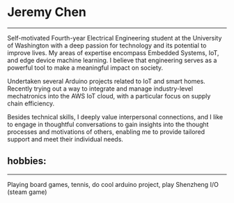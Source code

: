 # Jeremy Chen
-----
Self-motivated Fourth-year Electrical Engineering student at the University of Washington with a deep passion for technology and its potential to improve lives. My areas of expertise encompass Embedded Systems, IoT, and edge device machine learning. I believe that engineering serves as a powerful tool to make a meaningful impact on society.

Undertaken several Arduino projects related to IoT and smart homes. Recently trying out a way to integrate and manage industry-level mechatronics into the AWS IoT cloud, with a particular focus on supply chain efficiency.

Besides technical skills, I deeply value interpersonal connections, and I like to engage in thoughtful conversations to gain insights into the thought processes and motivations of others, enabling me to provide tailored support and meet their individual needs.

## hobbies:
----
Playing board games, tennis, do cool arduino project, play Shenzheng I/O (steam game)
